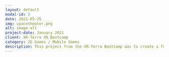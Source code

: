 ```yaml
---
layout: default
modal-id: 2
date: 2021-05-25
img: spaceshooter.png
alt: image-alt
project-date: January 2021
client: XR-Terra XR Bootcamp
category: 2D Games / Mobile Games
description: This project from the XR-Terra Bootcamp was to create a full working 2D Space Shooter Game. We were given assets, and needed to make the enemy ships attack the player by dropping "balls" which is ammunition from the enemy ships towards the player. It is a working clone of Galaga.
---
```

